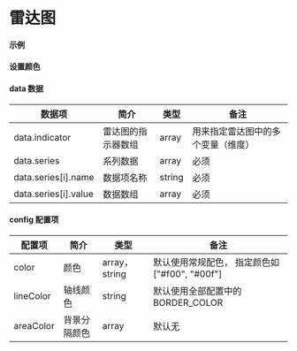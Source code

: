 # 雷达图

#### 示例
<vuep template="#simple"></vuep>

<script v-pre type="text/x-template" id="simple">
<template>
    <e-radar :data="data" style="width: 400px; height: 400px;background: #04233c;" 
		:config="{
			lineColor: '#167374',
			symbolColor: '#fff'
		}"></e-radar>
</template>

<script>
  export default {
	created () {
		this.$xEchart.setChartConfig({
			THEME_COLOR: 'dark'
		});
	},
    data () {
      return {
        data: {
            indicator: [
                '东',
                '东南',
                '南',
                '西南',
                '西',
                '西北',
                '北',
                '东北'
            ],
            series: [
                { name: '类A', value: [28, 20, 36, 25, 12, 8, 19, 15] },
                { name: '类B', value: [21, 22, 33, 22, 10, 5, 12, 11] }
            ]
        }
      }
    }
  }
</script>
</script>

#### 设置颜色
<vuep template="#simple_1"></vuep>

<script v-pre type="text/x-template" id="simple_1">
<template>
    <e-radar 
        :data="data"
        style="width: 400px; height: 400px;"
    ></e-radar>
</template>

<script>
  export default {
	created () {
	  	this.$xEchart.setChartConfig({
	  		THEME_COLOR: 'light'
	  	});
	},
    data () {
      return {
        data: {
            indicator: [
                '东',
                '东南',
                '南',
                '西南',
                '西',
                '西北',
                '北',
                '东北'
            ],
            series: [
                { name: '类A', value: [28, 20, 36, 25, 12, 8, 19, 15] },
                { name: '类B', value: [21, 22, 33, 22, 10, 5, 12, 11] }
            ]
        }
      }
    }
  }
</script>
</script>

#### data 数据

| 数据项 | 简介 | 类型 | 备注 |
| --- | --- | --- | --- |
| data.indicator | 雷达图的指示器数组 | array | 用来指定雷达图中的多个变量（维度） |
| data.series | 系列数据 | array | 必须 |
| data.series[i].name | 数据项名称 | string | 必须 |
| data.series[i].value | 数据数组 | array | 必须 |

#### config 配置项

| 配置项 | 简介 | 类型 | 备注 |
| --- | --- | --- | --- |
| color | 颜色 | array，string | 默认使用常规配色， 指定颜色如["#f00", "#00f"]|
| lineColor | 轴线颜色 | string | 默认使用全部配置中的BORDER_COLOR |
| areaColor | 背景分隔颜色 | array | 默认无 |
